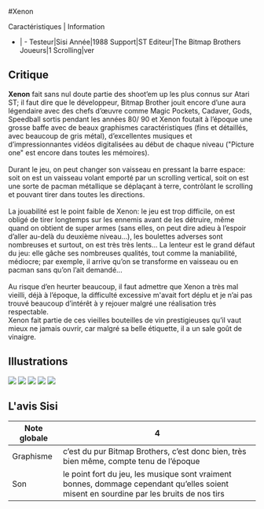#Xenon

Caractéristiques | Information
- | -
Testeur|Sisi
Année|1988
Support|ST
Editeur|The Bitmap Brothers
Joueurs|1
Scrolling|ver

## Critique
<b>Xenon</b> fait sans nul doute partie des shoot’em up les plus connus sur Atari ST; il faut dire que le développeur, Bitmap Brother jouit encore d’une aura légendaire avec des chefs d’œuvre comme Magic Pockets, Cadaver, Gods, Speedball sortis pendant les années 80/ 90 et Xenon foutait à l’époque une grosse baffe avec de beaux graphismes caractéristiques (fins et détaillés, avec beaucoup de gris métal), d’excellentes musiques et d’impressionnantes vidéos digitalisées au début de chaque niveau ("Picture one" est encore dans toutes les mémoires).<br/><br/>Durant le jeu, on peut changer son vaisseau  en pressant la barre espace: soit on est un vaisseau volant emporté par un scrolling vertical, soit on est une sorte de pacman métallique se déplaçant à terre, contrôlant le scrolling et pouvant tirer dans toutes les directions.<br/><br/>La jouabilité est le point faible de Xenon: le jeu est trop difficile, on est obligé de tirer longtemps sur les ennemis avant de les détruire, même quand on obtient de super armes (sans elles, on peut dire adieu à l’espoir d’aller au-delà du deuxième niveau...), les boulettes adverses sont nombreuses et surtout, on est très très lents... La lenteur est le grand défaut du jeu: elle gâche ses nombreuses qualités, tout comme la maniabilité, médiocre; par exemple, il arrive qu’on se transforme en vaisseau ou en pacman sans qu’on l’ait demandé...<br/><br/>Au risque d’en heurter beaucoup, il faut admettre que Xenon a très mal vieilli, déjà à l’époque, la difficulté excessive m'avait fort déplu et je n’ai pas trouvé beaucoup d’intérêt à y rejouer malgré une réalisation très respectable.<br/>Xenon fait partie de ces vieilles bouteilles de vin prestigieuses qu’il vaut mieux ne jamais ouvrir, car malgré sa belle étiquette, il a un sale goût de vinaigre.

## Illustrations
![](http://www.shmup.com/images/thumbs/img_fiche_1_512.gif)
![](http://www.shmup.com/images/thumbs/img_fiche_2_512.gif)
![](http://www.shmup.com/images/thumbs/img_fiche_3_512.gif)
![](http://www.shmup.com/images/thumbs/img_fiche_4_512.gif)
![](http://www.shmup.com/images/thumbs/img_fiche_5_512.gif)

## L'avis Sisi
Note globale|4
-|-
Graphisme|c’est du pur Bitmap Brothers, c’est donc bien, très bien même, compte tenu de l’époque
Son|le point fort du jeu, les musique sont vraiment bonnes, dommage cependant qu’elles soient misent en sourdine par les bruits de nos tirs
